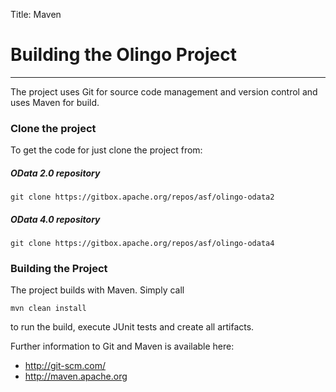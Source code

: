 Title:     Maven

# Building the Olingo Project
---

The project uses Git for source code management and version control and uses Maven for build.

### Clone the project

To get the code for just clone the project from: 

##### OData 2.0 repository
    
    git clone https://gitbox.apache.org/repos/asf/olingo-odata2

##### OData 4.0 repository

    git clone https://gitbox.apache.org/repos/asf/olingo-odata4

### Building the Project

The project builds with Maven. Simply call

    mvn clean install

to run the build, execute JUnit tests and create all artifacts.

Further information to Git and Maven is available here:

* http://git-scm.com/
* http://maven.apache.org

